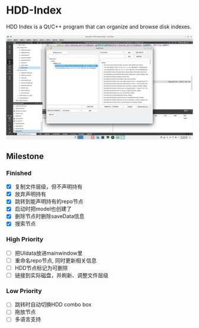 # HDD-Index

HDD Index is a Qt/C++ program that can organize and browse disk indexes.

![program](screenshots/program.jpg)

## Milestone

### Finished

- [x] 复制文件层级，但不声明持有
- [x] 放弃声明持有
- [x] 跳转到能声明持有的repo节点
- [x] 启动时把model也创建了
- [x] 删除节点时删除saveData信息
- [x] 搜索节点

### High Priority

- [ ] 把UIdata放进mainwindow里
- [ ] 重命名repo节点, 同时更新相关信息
- [ ] HDD节点标记为可删除
- [ ] 链接到实际磁盘，并刷新、调整文件层级

### Low Priority

- [ ] 跳转时自动切换HDD combo box
- [ ] 拖放节点
- [ ] 多语言支持

